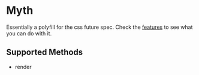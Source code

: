 # Myth
Essentially a polyfill for the css future spec. Check the [features](https://github.com/segmentio/myth#features) to see what you can do with it.

## Supported Methods
 - render
